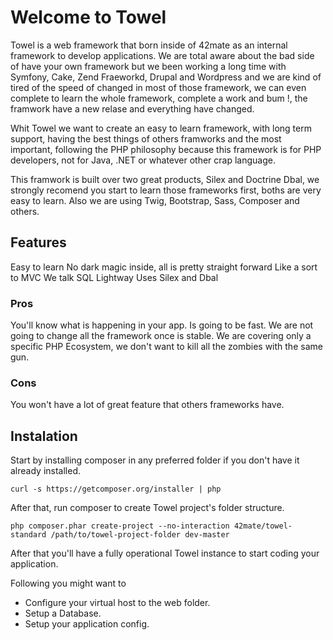 Welcome to Towel
===============

Towel is a web framework that born inside of 42mate as an internal framework to develop applications. We are total aware about the bad side of have your own framework but we been working a long time with Symfony, Cake, Zend Fraeworkd, Drupal and Wordpress and we are kind of tired of the speed of changed in most of those framework, we can even complete to learn the whole framework, complete a work and bum !, the framwork have a new relase and everything have changed.

Whit Towel we want to create an easy to learn framework, with long term support, having the best things of others framworks and the most important, following the PHP philosophy because this framework is for PHP developers, not for Java, .NET or whatever other crap language.

This framwork is built over two great products, Silex and Doctrine Dbal, we strongly recomend you start to learn those frameworks first, boths are very easy to learn. Also we are using Twig, Bootstrap, Sass, Composer and others.

## Features

Easy to learn
No dark magic inside, all is pretty straight forward
Like a sort to MVC
We talk SQL
Lightway
Uses Silex and Dbal

### Pros

You'll know what is happening in your app.
Is going to be fast.
We are not going to change all the framework once is stable.
We are covering only a specific PHP Ecosystem, we don't want to kill all the zombies with the same gun.

### Cons

You won't have a lot of great feature that others frameworks have.


## Instalation

Start by installing composer in any preferred folder if you don't have it already installed.

    curl -s https://getcomposer.org/installer | php
    
After that, run composer to create Towel project's folder structure.

    php composer.phar create-project --no-interaction 42mate/towel-standard /path/to/towel-project-folder dev-master
    
After that you'll have a fully operational Towel instance to start coding your application.

Following you might want to

 * Configure your virtual host to the web folder.
 * Setup a Database.
 * Setup your application config.



